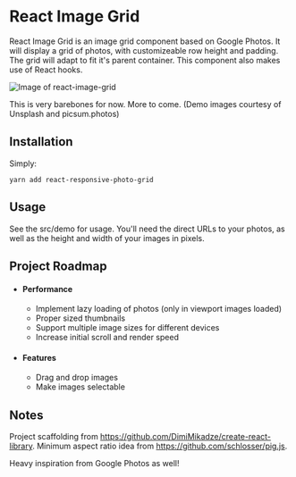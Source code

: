 # React Image Grid

React Image Grid is an image grid component based on Google Photos. It will display a grid of photos, with customizeable row height and padding. The grid will adapt to fit it's parent container. This component also makes use of React hooks.

![Image of react-image-grid](https://i.imgur.com/KzZEowS.jpg)

This is very barebones for now. More to come. (Demo images courtesy of Unsplash and picsum.photos)

## Installation
Simply:

    yarn add react-responsive-photo-grid

## Usage
See the src/demo for usage. You'll need the direct URLs to your photos, as well as the height and width of your images in pixels.

## Project Roadmap
- #### Performance
    - Implement lazy loading of photos (only in viewport images loaded)
    - Proper sized thumbnails
    - Support multiple image sizes for different devices
    - Increase initial scroll and render speed
- #### Features
    - Drag and drop images
    - Make images selectable


## Notes
Project scaffolding from https://github.com/DimiMikadze/create-react-library. Minimum aspect ratio idea from https://github.com/schlosser/pig.js.

Heavy inspiration from Google Photos as well!
